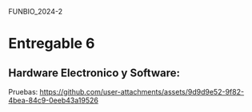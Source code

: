 FUNBIO_2024-2
# Entregable 6
## Hardware Electronico y Software:
Pruebas:
https://github.com/user-attachments/assets/9d9d9e52-9f82-4bea-84c9-0eeb43a19526

